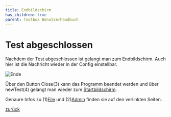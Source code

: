 ```yaml
---
title: Endbildschirm
has_children: true
parent: Toolbox Benutzerhandbuch
---
```

# Test abgeschlossen

Nachdem der Test abgeschlossen ist gelangt man zum Endbildschirm. Auch hier ist die Nachricht wieder in der Config einstellbar.

![Ende](resources/ToolBoxEnd.png)

Über den Button Close(3) kann das Programm beendet werden und über newTest(4) gelangt man wieder zum [Startbildschirm](codecharts.md).

Genaure Infos zu (1)[File](end-file.md) und (2)[Admin](end-admin.md) finden sie auf den verlinkten Seiten.

[zurück](toolbox.md)
